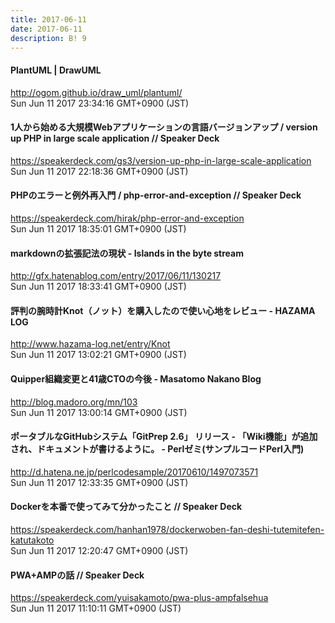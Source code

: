 ```yaml
---
title: 2017-06-11
date: 2017-06-11
description: B! 9
---
```


#### PlantUML | DrawUML
http://ogom.github.io/draw_uml/plantuml/<br>
Sun Jun 11 2017 23:34:16 GMT+0900 (JST)<br>


#### 1人から始める大規模Webアプリケーションの言語バージョンアップ / version up PHP in large scale application // Speaker Deck
https://speakerdeck.com/gs3/version-up-php-in-large-scale-application<br>
Sun Jun 11 2017 22:18:36 GMT+0900 (JST)<br>


#### PHPのエラーと例外再入門 / php-error-and-exception // Speaker Deck
https://speakerdeck.com/hirak/php-error-and-exception<br>
Sun Jun 11 2017 18:35:01 GMT+0900 (JST)<br>


#### markdownの拡張記法の現状 - Islands in the byte stream
http://gfx.hatenablog.com/entry/2017/06/11/130217<br>
Sun Jun 11 2017 18:33:41 GMT+0900 (JST)<br>


#### 評判の腕時計Knot（ノット）を購入したので使い心地をレビュー - HAZAMA LOG
http://www.hazama-log.net/entry/Knot<br>
Sun Jun 11 2017 13:02:21 GMT+0900 (JST)<br>


#### Quipper組織変更と41歳CTOの今後 - Masatomo Nakano Blog
http://blog.madoro.org/mn/103<br>
Sun Jun 11 2017 13:00:14 GMT+0900 (JST)<br>


#### ポータブルなGitHubシステム「GitPrep 2.6」 リリース - 「Wiki機能」が追加され、ドキュメントが書けるように。 - Perlゼミ(サンプルコードPerl入門)
http://d.hatena.ne.jp/perlcodesample/20170610/1497073571<br>
Sun Jun 11 2017 12:33:35 GMT+0900 (JST)<br>


#### Dockerを本番で使ってみて分かったこと // Speaker Deck
https://speakerdeck.com/hanhan1978/dockerwoben-fan-deshi-tutemitefen-katutakoto<br>
Sun Jun 11 2017 12:20:47 GMT+0900 (JST)<br>


#### PWA+AMPの話 // Speaker Deck
https://speakerdeck.com/yuisakamoto/pwa-plus-ampfalsehua<br>
Sun Jun 11 2017 11:10:11 GMT+0900 (JST)<br>


